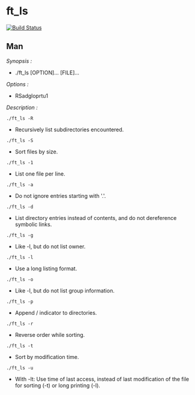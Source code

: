 ft_ls
=======

[![Build Status](https://travis-ci.org/Vallium/ft_ls42.svg?branch=Makefile)](https://travis-ci.org/Vallium/ft_ls42)

Man
--------
*Synopsis :*
* ./ft_ls [OPTION]... [FILE]...

*Options :*
* RSadgloprtu1

*Description :*

`./ft_ls -R`
* Recursively list subdirectories encountered.

`./ft_ls -S`
* Sort files by size.

`./ft_ls -1`
* List one file per line.

`./ft_ls -a`
* Do not ignore entries starting with '.'.

`./ft_ls -d`
* List directory entries instead of contents, and do not  dereference symbolic links.

`./ft_ls -g`
* Like -l, but do not list owner.

`./ft_ls -l`
* Use a long listing format.

`./ft_ls -o`
* Like -l, but do not list group information.

`./ft_ls -p`
* Append / indicator to directories.

`./ft_ls -r`
* Reverse order while sorting.

`./ft_ls -t`
* Sort by modification time.

`./ft_ls -u`
* With -lt: Use time of last access, instead of last modification of the file for sorting (-t) or long printing (-l).
